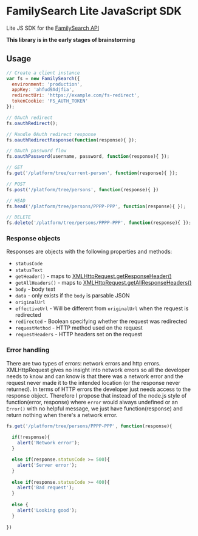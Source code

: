 # FamilySearch Lite JavaScript SDK

Lite JS SDK for the [FamilySearch API](https://familysearch.org/developers/)

__This library is in the early stages of brainstorming__

## Usage

```js
// Create a client instance
var fs = new FamilySearch({
  environment: 'production',
  appKey: 'ahfud9Adjfia',
  redirectUri: 'https://example.com/fs-redirect',
  tokenCookie: 'FS_AUTH_TOKEN'
});

// OAuth redirect
fs.oauthRedirect();

// Handle OAuth redirect response
fs.oauthRedirectResponse(function(response){ });

// OAuth password flow
fs.oauthPassword(username, password, function(response){ });

// GET
fs.get('/platform/tree/current-person', function(response){ });

// POST
fs.post('/platform/tree/persons', function(response){ })

// HEAD
fs.head('/platform/tree/persons/PPPP-PPP', function(response){ });

// DELETE
fs.delete('/platform/tree/persons/PPPP-PPP', function(response){ });
```

### Response objects

Responses are objects with the following properties and methods:

* `statusCode`
* `statusText`
* `getHeader()` - maps to [XMLHttpRequest.getResponseHeader()](https://developer.mozilla.org/en-US/docs/Web/API/XMLHttpRequest/getResponseHeader)
* `getAllHeaders()` - maps to [XMLHttpRequest.getAllResponseHeaders()](https://developer.mozilla.org/en-US/docs/Web/API/XMLHttpRequest/getAllResponseHeaders)
* `body` - body text
* `data` - only exists if the `body` is parsable JSON
* `originalUrl`
* `effectiveUrl` - Will be different from `originalUrl` when the request is redirected
* `redirected` - Boolean specifying whether the request was redirected
* `requestMethod` - HTTP method used on the request
* `requestHeaders` - HTTP headers set on the request

### Error handling

There are two types of errors: network errors and http errors. XMLHttpRequest
gives no insight into network errors so all the developer needs to know and
can know is that there was a network error and the request never made it to
the intended location (or the response never returned). In terms of HTTP
errors the developer just needs access to the response object. Therefore I
propose that instead of the node.js style of function(error, response) where
`error` would always undefined or an `Error()` with no helpful message, we
just have function(response) and return nothing when there's a network error.

```js
fs.get('/platform/tree/persons/PPPP-PPP', function(response){
  
  if(!response){
    alert('Network error');
  } 

  else if(response.statusCode >= 500){
    alert('Server error');
  }
  
  else if(response.statusCode >= 400){
    alert('Bad request');
  }
  
  else {
    alert('Looking good');
  }
    
})
```